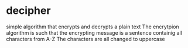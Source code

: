 # decipher
simple algorithm that encrypts and decrypts a plain text
The encrytpion algorithm is such that the encrypting message is a sentence containig all characters from A-Z
The characters are all changed to uppercase
